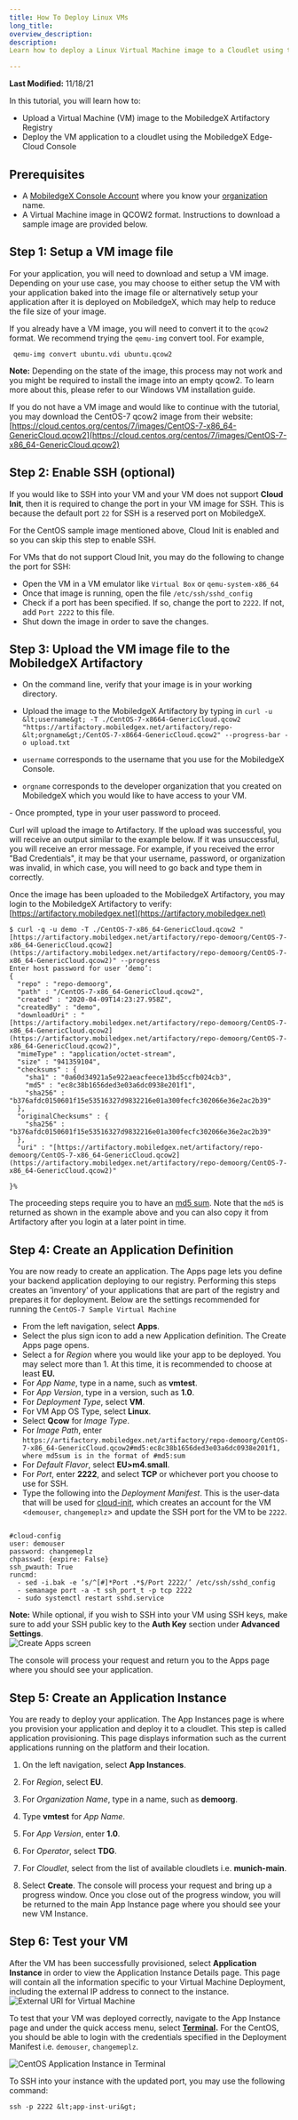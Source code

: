```yaml
---
title: How To Deploy Linux VMs
long_title: 
overview_description: 
description: 
Learn how to deploy a Linux Virtual Machine image to a Cloudlet using the MobiledgeX Edge-Cloud Console

---
```


**Last Modified:** 11/18/21

In this tutorial, you will learn how to:

- Upload a Virtual Machine (VM) image to the MobiledgeX Artifactory Registry
- Deploy the VM application to a cloudlet using the MobiledgeX Edge-Cloud Console

## Prerequisites

- A [MobiledgeX Console Account](/developer/deployments/accounts/manage-accts/index.md) where you know your [organization](/developer/deployments/accounts/org-users/index.md) name.  
- A Virtual Machine image in QCOW2 format. Instructions to download a sample image are provided below.  

## Step 1: Setup a VM image file 

For your application, you will need to download and setup a VM image. Depending on your use case, you may choose to either setup the VM with your application baked into the image file or alternatively setup your application after it is deployed on MobiledgeX, which may help to reduce the file size of your image. 

If you already have a VM image, you will need to convert it to the `qcow2` format. We recommend trying the `qemu-img` convert tool. For example,

```
 qemu-img convert ubuntu.vdi ubuntu.qcow2

```

**Note:** Depending on the state of the image, this process may not work and you might be required to install the image into an empty qcow2. To learn more about this, please refer to our Windows VM installation guide. 

If you do not have a VM image and would like to continue with the tutorial, you may download the CentOS-7 qcow2 image from their website: [https://cloud.centos.org/centos/7/images/CentOS-7-x86_64-GenericCloud.qcow2](https://cloud.centos.org/centos/7/images/CentOS-7-x86_64-GenericCloud.qcow2)

## Step 2: Enable SSH (optional)

If you would like to SSH into your VM and your VM does not support **Cloud Init**, then it is required to change the port in your VM image for SSH. This is because the default port `22` for SSH is a reserved port on MobiledgeX. 

For the CentOS sample image mentioned above, Cloud Init is enabled and so you can skip this step to enable SSH. 

For VMs that do not support Cloud Init, you may do the following to change the port for SSH:

- Open the VM in a VM emulator like `Virtual Box` or `qemu-system-x86_64`
- Once that image is running, open the file `/etc/ssh/sshd_config`
- Check if a port has been specified. If so, change the port to `2222`. If not, add `Port 2222` to this file.
- Shut down the image in order to save the changes.


## Step 3: Upload the VM image file to the MobiledgeX Artifactory  


- On the command line, verify that your image is in your working directory.
- Upload the image to the MobiledgeX Artifactory by typing in `curl -u &lt;username&gt; -T ./CentOS-7-x8664-GenericCloud.qcow2 "https://artifactory.mobiledgex.net/artifactory/repo-&lt;orgname&gt;/CentOS-7-x8664-GenericCloud.qcow2" --progress-bar -o upload.txt`


- `username` corresponds to the username that you use for the MobiledgeX Console.
- `orgname` corresponds to the developer organization that you created on MobiledgeX which you would like to have access to your VM.

</li>
- Once prompted, type in your user password to proceed.


Curl will upload the image to Artifactory. If the upload was successful, you will receive an output similar to the example below. If it was unsuccessful, you will receive an error message. For example, if you received the error "Bad Credentials", it may be that your username, password, or organization was invalid, in which case, you will need to go back and type them in correctly.

Once the image has been uploaded to the MobiledgeX Artifactory, you may login to the MobiledgeX Artifactory to verify: [https://artifactory.mobiledgex.net](https://artifactory.mobiledgex.net)

```
$ curl -q -u demo -T ./CentOS-7-x86_64-GenericCloud.qcow2 "[https://artifactory.mobiledgex.net/artifactory/repo-demoorg/CentOS-7-x86_64-GenericCloud.qcow2](https://artifactory.mobiledgex.net/artifactory/repo-demoorg/CentOS-7-x86_64-GenericCloud.qcow2)" --progress
Enter host password for user ’demo’:
{
  "repo" : "repo-demoorg",
  "path" : "/CentOS-7-x86_64-GenericCloud.qcow2",
  "created" : "2020-04-09T14:23:27.958Z",
  "createdBy" : "demo",
  "downloadUri" : "[https://artifactory.mobiledgex.net/artifactory/repo-demoorg/CentOS-7-x86_64-GenericCloud.qcow2](https://artifactory.mobiledgex.net/artifactory/repo-demoorg/CentOS-7-x86_64-GenericCloud.qcow2)",
  "mimeType" : "application/octet-stream",
  "size" : "941359104",
  "checksums" : {
    "sha1" : "0a60d34921a5e922aeacfeece13bd5ccfb024cb3",
    "md5" : "ec8c38b1656ded3e03a6dc0938e201f1",
    "sha256" : "b376afdc0150601f15e53516327d9832216e01a300fecfc302066e36e2ac2b39"
  },
  "originalChecksums" : {
    "sha256" : "b376afdc0150601f15e53516327d9832216e01a300fecfc302066e36e2ac2b39"
  },
  "uri" : "[https://artifactory.mobiledgex.net/artifactory/repo-demoorg/CentOS-7-x86_64-GenericCloud.qcow2](https://artifactory.mobiledgex.net/artifactory/repo-demoorg/CentOS-7-x86_64-GenericCloud.qcow2)"

}%  
```

The proceeding steps require you to have an [md5 sum](https://en.wikipedia.org/wiki/Md5sum). Note that the `md5` is returned as shown in the example above and you can also copy it from Artifactory after you login at a later point in time. 
## Step 4: Create an Application Definition  

You are now ready to create an application. The Apps page lets you define your backend application deploying to our registry. Performing this steps creates an ’inventory’ of your applications that are part of the registry and prepares it for deployment. Below are the settings recommended for running the `CentOS-7 Sample Virtual Machine`


- From the left navigation, select **Apps**.
- Select the plus sign icon to add a new Application definition.  The Create Apps page opens.  
- Select a for *Region* where you would like your app to be deployed. You may select more than 1. At this time, it is recommended to choose at least **EU.**
- For *App Name*, type in a name, such as **vmtest**.  
- For *App Version*, type in a version, such as **1.0**.  
- For *Deployment Type*, select **VM**.  
- For VM App OS Type, select **Linux**.
- Select **Qcow** for *Image Type*.  
- For *Image Path*, enter `https://artifactory.mobiledgex.net/artifactory/repo-demoorg/CentOS-7-x86_64-GenericCloud.qcow2#md5:ec8c38b1656ded3e03a6dc0938e201f1, where md5sum is in the format of #md5:sum`
- For *Default Flavor*, select **EU&gt;m4.small**.  
- For *Port*, enter **2222**, and select **TCP** or whichever port you choose to use for SSH.
- Type the following into the *Deployment Manifest*. This is the user-data that will be used for [cloud-init](https://cloudinit.readthedocs.io/en/latest/), which creates an account for the VM &lt;`demouser`, `changemeplz`&gt; and update the SSH port for the VM to be `2222`.


```

#cloud-config
user: demouser
password: changemeplz
chpasswd: {expire: False}
ssh_pwauth: True
runcmd:
  - sed -i.bak -e ’s/^[#]*Port .*$/Port 2222/’ /etc/ssh/sshd_config
  - semanage port -a -t ssh_port_t -p tcp 2222
  - sudo systemctl restart sshd.service

```

**Note:** While optional, if you wish to SSH into your VM using SSH keys, make sure to add your SSH public key to the **Auth Key** section under **Advanced Settings**.  
![Create Apps screen](/developer/assets/how-to-deploy-vm/create-app-linux.png "Create Apps screen")

The console will process your request and return you to the Apps page where you should see your application. 
## Step 5: Create an Application Instance  

You are ready to deploy your application. The App Instances page is where you provision your application and deploy it to a cloudlet. This step is called application provisioning. This page displays information such as the current applications running on the platform and their location.  

1. On the left navigation, select **App Instances**.  

2. For *Region*, select **EU**.  

3. For *Organization Name*, type in a name, such as **demoorg**.  

4. Type **vmtest** for *App Name*.  

5. For *App Version*, enter **1.0**.  

6. For *Operator*, select **TDG**.  

7. For *Cloudlet*, select from the list of available cloudlets i.e. **munich-main**.  

8. Select **Create**. The console will process your request and bring up a progress window. Once you close out of the progress window, you will be returned to the main App Instance page where you should see your new VM Instance.  
## Step 6: Test your VM  

After the VM has been successfully provisioned, select **Application Instance** in order to view the Application Instance Details page. This page will contain all the information specific to your Virtual Machine Deployment, including the external IP address to connect to the instance. 
![External URI for Virtual Machine](/developer/assets/how-to-deploy-vm/vm-uri.png "External URI for Virtual Machine")

To test that your VM was deployed correctly, navigate to the App Instance page and under the quick access menu, select <a href="/deployments/deployment-workflow/app-instances#using-terminal">
**Terminal</a>.** For the CentOS, you should be able to login with the credentials specified in the Deployment Manifest i.e. `demouser`, `changemeplz`.

![CentOS Application Instance in Terminal](/developer/assets/how-to-deploy-vm/vm-terminal.png "CentOS Application Instance in Terminal")

To SSH into your instance with the updated port, you may use the following command:

```
ssh -p 2222 &lt;app-inst-uri&gt;
```

